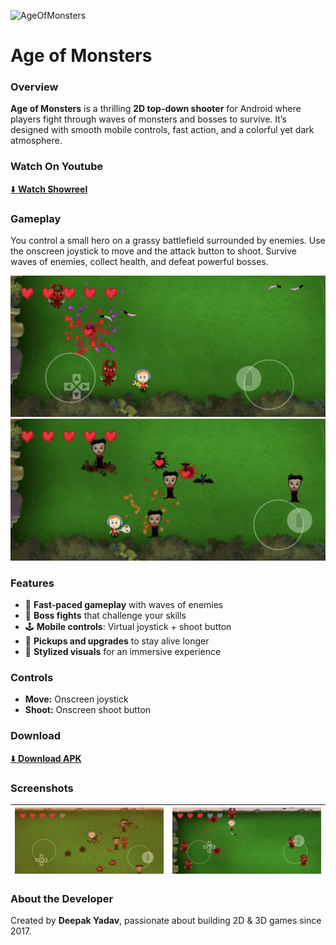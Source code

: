 ![AgeOfMonsters](https://github.com/user-attachments/assets/4123c295-0913-4897-9e53-9e78279d88cb)
# Age of Monsters

### Overview

**Age of Monsters** is a thrilling **2D top-down shooter** for Android where players fight through waves of monsters and bosses to survive. It’s designed with smooth mobile controls, fast action, and a colorful yet dark atmosphere.

### Watch On Youtube

[⬇️ **Watch Showreel**](https://youtu.be/MedntCC3fnY?si=DkW3HYlFKCMqMOjQ)

### Gameplay

You control a small hero on a grassy battlefield surrounded by enemies. Use the onscreen joystick to move and the attack button to shoot. Survive waves of enemies, collect health, and defeat powerful bosses.

![Screenshot 1](https://github.com/Deepak-Yadav-14/Age-Of-Monsters/blob/main/Age%20of%20Monsters%20images/1.jpg)
![Screenshot 2](https://github.com/Deepak-Yadav-14/Age-Of-Monsters/blob/main/Age%20of%20Monsters%20images/2.jpg)

### Features

* 🎯 **Fast-paced gameplay** with waves of enemies
* 👹 **Boss fights** that challenge your skills
* 🕹 **Mobile controls**: Virtual joystick + shoot button
* 💎 **Pickups and upgrades** to stay alive longer
* 🌌 **Stylized visuals** for an immersive experience

### Controls

* **Move:** Onscreen joystick
* **Shoot:** Onscreen shoot button

### Download

[⬇️ **Download APK**](https://github.com/Deepak-Yadav-14/Age-Of-Monsters/releases/download/v1.0.0/Age.Of.Monster.apk)

### Screenshots

| ![Screenshot 1](https://github.com/Deepak-Yadav-14/Age-Of-Monsters/blob/main/Age%20of%20Monsters%20images/3.jpg) | ![Screenshot 2](https://github.com/Deepak-Yadav-14/Age-Of-Monsters/blob/main/Age%20of%20Monsters%20images/4.jpg) |
| --------------------------------------------------------- | --------------------------------------------------------- |

### About the Developer

Created by **Deepak Yadav**, passionate about building 2D & 3D games since 2017.
